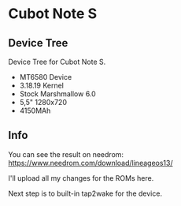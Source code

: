 Cubot Note S 
===========
Device Tree
------------------

Device Tree for Cubot Note S. 

- MT6580 Device
- 3.18.19 Kernel
- Stock Marshmallow 6.0
- 5,5" 1280x720
- 4150MAh




Info
---------------

You can see the result on needrom:
https://www.needrom.com/download/lineageos13/

I'll upload all my changes for the ROMs here. 

Next step is to built-in tap2wake for the device. 

